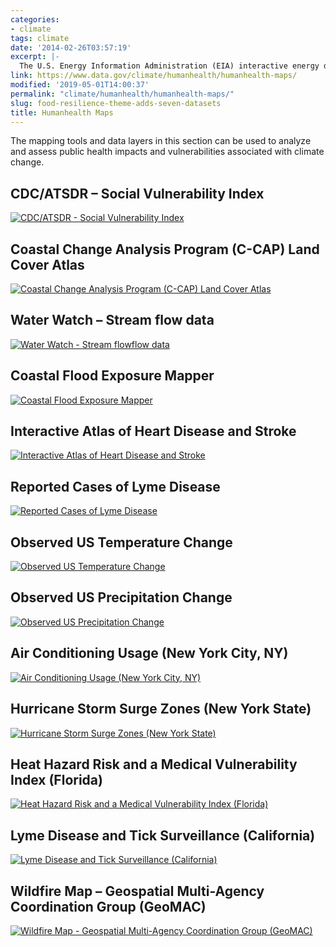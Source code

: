 ```yaml
---
categories:
- climate
tags: climate
date: '2014-02-26T03:57:19'
excerpt: |-
  The U.S. Energy Information Administration (EIA) interactive energy disruption maps combine real-time data feeds from NOAA's National Hurricane Center with more than 20 map layers showing the nation's energy infrastructure and resources. This new tool, available around the clock on the EIA…
link: https://www.data.gov/climate/humanhealth/humanhealth-maps/
modified: '2019-05-01T14:00:37'
permalink: "climate/humanhealth/humanhealth-maps/"
slug: food-resilience-theme-adds-seven-datasets
title: Humanhealth Maps
---
```


The mapping tools and data layers in this section can be used to analyze and assess public health impacts and vulnerabilities associated with climate change.

## CDC/ATSDR – Social Vulnerability Index
[![CDC/ATSDR - Social Vulnerability Index](https://s3-us-gov-west-1.amazonaws.com/cg-0817d6e3-93c4-4de8-8b32-da6919464e61/CDCATSDRSocialVulnerabilityIndex.png "CDC/ATSDR - Social Vulnerability Index")](https://svi.cdc.gov/ "CDC/ATSDR - Social Vulnerability Index")

## Coastal Change Analysis Program (C-CAP) Land Cover Atlas
[![Coastal Change Analysis Program (C-CAP) Land Cover Atlas](https://s3-us-gov-west-1.amazonaws.com/cg-0817d6e3-93c4-4de8-8b32-da6919464e61/CoastalChangeAnalysisProgramLandCoverAtlas.png "Coastal Change Analysis Program (C-CAP) Land Cover Atlas")](https://coast.noaa.gov/digitalcoast/tools/lca "Coastal Change Analysis Program (C-CAP) Land Cover Atlas")

## Water Watch – Stream flow data
[![Water Watch - Stream flowflow data](https://s3-us-gov-west-1.amazonaws.com/cg-0817d6e3-93c4-4de8-8b32-da6919464e61/WaterWatch.png "Water Watch - Stream flowflow data")](https://waterwatch.usgs.gov/new/ "Water Watch - Stream flowflow data")

## Coastal Flood Exposure Mapper
[![Coastal Flood Exposure Mapper](https://s3-us-gov-west-1.amazonaws.com/cg-0817d6e3-93c4-4de8-8b32-da6919464e61/ExposureMapper.png "Coastal Flood Exposure Mapper")](https://www.coast.noaa.gov/floodexposure/#/map "Coastal Flood Exposure Mapper")

## Interactive Atlas of Heart Disease and Stroke
[![Interactive Atlas of Heart Disease and Stroke](https://s3-us-gov-west-1.amazonaws.com/cg-0817d6e3-93c4-4de8-8b32-da6919464e61/HeartDiseaseStroke.png "Interactive Atlas of Heart Disease and Stroke")](https://www.cdc.gov/dhdsp/maps/atlas/index.htm "Interactive Atlas of Heart Disease and Stroke")

## Reported Cases of Lyme Disease
[![Reported Cases of Lyme Disease](https://s3-us-gov-west-1.amazonaws.com/cg-0817d6e3-93c4-4de8-8b32-da6919464e61/LymeDisease.png "Reported Cases of Lyme Disease")](https://www.cdc.gov/lyme/stats/maps/map2013.html "Reported Cases of Lyme Disease")

## Observed US Temperature Change
[![Observed US Temperature Change](https://s3-us-gov-west-1.amazonaws.com/cg-0817d6e3-93c4-4de8-8b32-da6919464e61/USTemperatureChange.png "Observed US Temperature Change")](https://nca2014.globalchange.gov/report/our-changing-climate/recent-us-temperature-trends#graphic-16683 "Observed US Temperature Change")

## Observed US Precipitation Change
[![Observed US Precipitation Change](https://s3-us-gov-west-1.amazonaws.com/cg-0817d6e3-93c4-4de8-8b32-da6919464e61/USPrecipitationChange.png "Observed US Precipitation Change")](https://nca2014.globalchange.gov/report/our-changing-climate/precipitation-change#intro-section-2 "Observed US Precipitation Change")

## Air Conditioning Usage (New York City, NY)
[![Air Conditioning Usage (New York City, NY)](https://s3-us-gov-west-1.amazonaws.com/cg-0817d6e3-93c4-4de8-8b32-da6919464e61/NYC_EnvironmentHealth.png "Air Conditioning Usage (New York City, NY)")](https://a816-dohbesp.nyc.gov/IndicatorPublic/VisualizationData.aspx?id=2104,719b87,107,Summarize "Air Conditioning Usage (New York City, NY)")

## Hurricane Storm Surge Zones (New York State)
[![Hurricane Storm Surge Zones (New York State)](https://s3-us-gov-west-1.amazonaws.com/cg-0817d6e3-93c4-4de8-8b32-da6919464e61/NY_HurricaneStormSurge.png "Hurricane Storm Surge Zones (New York State)")](https://www.dec.ny.gov/docs/administration_pdf/ssurgezones.pdf "Hurricane Storm Surge Zones (New York State)")

## Heat Hazard Risk and a Medical Vulnerability Index (Florida)
[![Heat Hazard Risk and a Medical Vulnerability Index (Florida)](https://s3-us-gov-west-1.amazonaws.com/cg-0817d6e3-93c4-4de8-8b32-da6919464e61/Floria_HeatHazardRisk2100.png "Heat Hazard Risk and a Medical Vulnerability Index (Florida)")](https://www.floridahealth.gov/environmental-health/climate-and-health/_documents/climate-sensitive-hazards-in-florida-final-report-8.pdf "Heat Hazard Risk and a Medical Vulnerability Index (Florida)")

## Lyme Disease and Tick Surveillance (California)
[![Lyme Disease and Tick Surveillance (California)](https://s3-us-gov-west-1.amazonaws.com/cg-0817d6e3-93c4-4de8-8b32-da6919464e61/LymeDisease_California.png "Lyme Disease and Tick Surveillance (California)")](https://cdphgis.maps.arcgis.com/apps/SocialMedia/index.html?appid=8d99fb1135d1424f9d8a8711acb7d459 "Lyme Disease and Tick Surveillance (California)")

## Wildfire Map – Geospatial Multi-Agency Coordination Group (GeoMAC)
[![Wildfire Map - Geospatial Multi-Agency Coordination Group (GeoMAC)](https://s3-us-gov-west-1.amazonaws.com/cg-0817d6e3-93c4-4de8-8b32-da6919464e61/GEOMAC_fire.png "Wildfire Map - Geospatial Multi-Agency Coordination Group (GeoMAC)")](https://www.geomac.gov/viewer/viewer.shtml "Wildfire Map - Geospatial Multi-Agency Coordination Group (GeoMAC)")
